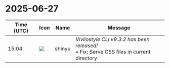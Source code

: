 # 2025-06-27

|Time (UTC)|Icon|Name|Message|
|---|---|---|---|
|15:04|![](https://avatars.slack-edge.com/2018-04-27/354445776386_e258f5ed5ba887b08668_72.jpg)|shinyu|*Vivliostyle CLI v9.3.2 has been released!*<br>• Fix: Serve CSS files in current directory|
